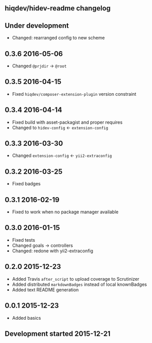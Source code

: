 hiqdev/hidev-readme changelog
-----------------------------

## Under development

- Changed: rearranged config to new scheme

## 0.3.6 2016-05-06

- Changed `@prjdir` -> `@root`

## 0.3.5 2016-04-15

- Fixed `hiqdev/composer-extension-plugin` version constraint

## 0.3.4 2016-04-14

- Fixed build with asset-packagist and proper requires
- Changed to `hidev-config` <- `extension-config`

## 0.3.3 2016-03-30

- Changed `extension-config` <- `yii2-extraconfig`

## 0.3.2 2016-03-25

- Fixed badges

## 0.3.1 2016-02-19

- Fixed to work when no package manager available

## 0.3.0 2016-01-15

- Fixed tests
- Changed goals -> controllers
- Changed: redone with yii2-extraconfig

## 0.2.0 2015-12-23

- Added Travis `after_script` to upload coverage to Scrutinizer
- Added distributed `markdownBadges` instead of local knownBadges
- Added text README generation

## 0.0.1 2015-12-23

- Added basics

## Development started 2015-12-21

